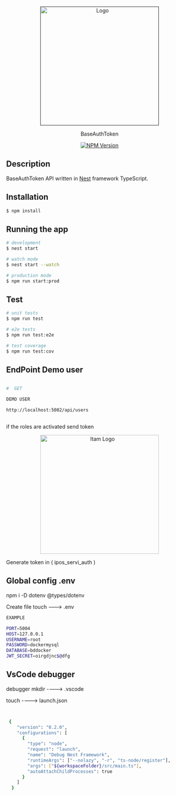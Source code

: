 <p align="center">
  <a href="" target="blank"><img src="" width="320" alt="Logo" /></a>
</p>

[travis-image]: https://api.travis-ci.org/nestjs/nest.svg?branch=master
[travis-url]: https://travis-ci.org/nestjs/nest
[linux-image]: https://img.shields.io/travis/nestjs/nest/master.svg?label=linux
[linux-url]: https://travis-ci.org/nestjs/nest
  
  <p align="center"> BaseAuthToken <p align="center">
<a href="https://www.npmjs.com/~nestjscore"><img src="https://img.shields.io/npm/v/@nestjs/core.svg" alt="NPM Version" /></a>

## Description
BaseAuthToken API written in
[Nest](https://github.com/nestjs/nest) framework TypeScript.




## Installation

```bash
$ npm install
```

## Running the app

```bash
# development
$ nest start

# watch mode
$ nest start --watch

# production mode
$ npm run start:prod
```

## Test

```bash
# unit tests
$ npm run test

# e2e tests
$ npm run test:e2e

# test coverage
$ npm run test:cov
```

## EndPoint Demo user

```bash

#  GET

DEMO USER

http://localhost:5002/api/users



```
if the roles are activated 
send token
<p align="center">
  <a href="https://firebasestorage.googleapis.com/v0/b/marcoastorga-7ad4f.appspot.com/o/demo.png?alt=media&token=0b838a59-6ace-4998-a1ed-f4599e3ce999" target="blank"><img src="https://firebasestorage.googleapis.com/v0/b/marcoastorga-7ad4f.appspot.com/o/demo.png?alt=media&token=0b838a59-6ace-4998-a1ed-f4599e3ce999" width="320" alt="Itam Logo" /></a>
</p>


Generate token in ( ipos_servi_auth )

## Global config .env

npm i -D dotenv @types/dotenv


Create file  touch ---> .env

```bash
EXAMPLE 

PORT=5004
HOST=127.0.0.1
USERNAME=root
PASSWORD=dockermysql
DATABASE=bddocker
JWT_SECRET=oirgdjnc$@dfg
```


## VsCode debugger

debugger mkdir ----> .vscode

touch ----> launch.json
```bash


 {
    "version": "0.2.0",
    "configurations": [
      {
        "type": "node",
        "request": "launch",
        "name": "Debug Nest Framework",
        "runtimeArgs": ["--nolazy", "-r", "ts-node/register"],
        "args": ["${workspaceFolder}/src/main.ts"],
        "autoAttachChildProcesses": true
      }
    ]
  }
```